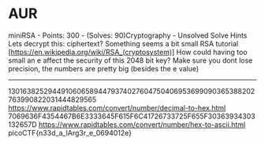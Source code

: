 # AUR

miniRSA - Points: 300 - (Solves: 90)Cryptography - Unsolved
Solve
Hints
Lets decrypt this: ciphertext? Something seems a bit small
RSA tutorial [https://en.wikipedia.org/wiki/RSA_(cryptosystem)]
How could having too small an e affect the security of this 2048 bit key?
Make sure you dont lose precision, the numbers are pretty big (besides the e value)

***

13016382529449106065894479374027604750406953699090365388202763990822031444829565
https://www.rapidtables.com/convert/number/decimal-to-hex.html
7069636F4354467B6E3333645F615F6C41726733725F655F30363934303132657D
https://www.rapidtables.com/convert/number/hex-to-ascii.html
picoCTF{n33d_a_lArg3r_e_0694012e}
